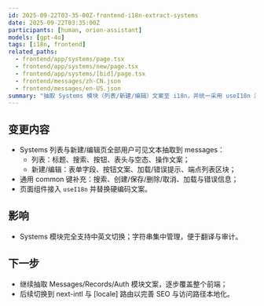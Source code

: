 ```yaml
---
id: 2025-09-22T03-35-00Z-frontend-i18n-extract-systems
date: 2025-09-22T03:35:00Z
participants: [human, orion-assistant]
models: [gpt-4o]
tags: [i18n, frontend]
related_paths:
  - frontend/app/systems/page.tsx
  - frontend/app/systems/new/page.tsx
  - frontend/app/systems/[bid]/page.tsx
  - frontend/messages/zh-CN.json
  - frontend/messages/en-US.json
summary: "抽取 Systems 模块（列表/新建/编辑）文案至 i18n，并统一采用 useI18n 渲染"
---
```


## 变更内容

- Systems 列表与新建/编辑页全部用户可见文本抽取到 messages：
  - 列表：标题、搜索、按钮、表头与空态、操作文案；
  - 新建/编辑：表单字段、按钮文案、加载/错误提示、端点列表区块；
- 通用 common 键补充：搜索、创建/保存/删除/取消、加载与错误信息；
- 页面组件接入 `useI18n` 并替换硬编码文案。

## 影响

- Systems 模块完全支持中英文切换；字符串集中管理，便于翻译与审计。

## 下一步

- 继续抽取 Messages/Records/Auth 模块文案，逐步覆盖整个前端；
- 后续切换到 next-intl 与 [locale] 路由以完善 SEO 与访问路径本地化。

